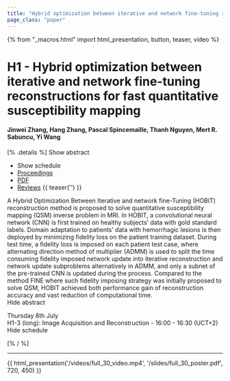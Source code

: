 ```yaml
---
title: "Hybrid optimization between iterative and network fine-tuning reconstructions for fast quantitative susceptibility mapping"
page_class: "paper"
---
```


{% from "_macros.html" import html_presentation, button, teaser, video %}

# H1 - Hybrid optimization between iterative and network fine-tuning reconstructions for fast quantitative susceptibility mapping

#### Jinwei Zhang, Hang Zhang, Pascal Spincemaille, Thanh Nguyen, Mert R. Sabuncu, Yi Wang

[% .details %]
<a class="toggle_visibility" data-selector=".abstract" data-level="3">Show abstract</a>
- <a class="toggle_visibility" data-selector=".schedule" data-level="3">Show schedule</a>
- <a href="">Proceedings</a>
- <a href="https://openreview.net/pdf?id=LFaxozc7Awm">PDF</a>
- <a href="https://openreview.net/forum?id=LFaxozc7Awm">Reviews</a>
{{ teaser('') }}

<p>
    <span class="abstract">
        A Hybrid Optimization Between Iterative and network fine-Tuning (HOBIT) reconstruction method is proposed to solve quantitative susceptibility mapping (QSM) inverse problem in MRI. In HOBIT, a convolutional neural network (CNN) is first trained on healthy subjects’ data with gold standard labels. Domain adaptation to patients’ data with hemorrhagic lesions is then deployed by minimizing fidelity loss on the patient training dataset. During test time, a fidelity loss is imposed on each patient test case, where alternating direction method of multiplier (ADMM) is used to split the time consuming fidelity imposed network update into iterative reconstruction and network update subproblems alternatively in ADMM, and only a subnet of the pre-trained CNN is updated during the process. Compared to the method FINE where such fidelity imposing strategy was initially proposed to solve QSM, HOBIT achieved both performance gain of reconstruction accuracy and vast reduction of computational time.
        <br>
        <span class="actions"><a class="toggle_visibility" data-level="2">Hide abstract</a></span>
    </span>
</p>

<p>
    <span class="schedule">
         Thursday 8th July<br>H1-3 (long): Image Acquisition and Reconstruction - 16:00 - 16:30 (UCT+2)
        <br>
        <span class="actions"><a class="toggle_visibility" data-level="2">Hide schedule</a></span>
    </span>
</p>

[% / %]


---

{{ html_presentation('/videos/full_30_video.mp4', '/slides/full_30_poster.pdf', 720, 450) }}